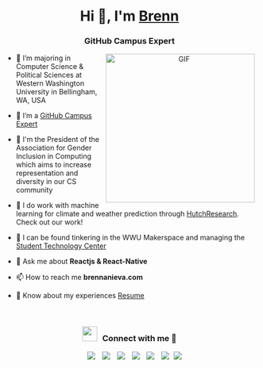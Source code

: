 <h1 align="center">Hi 👋, I'm <a href="https://brennanieva.com" target="blank">
Brenn</a></h1>
<h3 align="center">GitHub Campus Expert</h3>

<!-- <p align="left"> <img src="https://komarev.com/ghpvc/?username=100brennanieva&label=Profile%20views&color=0e75b6&style=flat" alt="100rabhcsmc" /> </p>
 -->
<!-- <p align="left"> <a href="https://twitter.com/brennanieva" target="blank"><img src="https://img.shields.io/twitter/follow/100brennanieva?logo=twitter&style=for-the-badge" alt="100rabhcsmc" /></a> </p> -->

<a target="_blank" align="center">
  <img align="right" top="500" height="300" width="300" alt="GIF" src="https://github.com/brennanieva.png">
</a>

- 🔭 I’m majoring in Computer Science & Political Sciences at Western Washington University in Bellingham, WA, USA</a>

- 🌱 I’m a  <a href="https://githubcampus.expert/brennanieva/" target="blank">GitHub Campus Expert</a>

- 🤝 I'm the President of the Association for Gender Inclusion in Computing which aims to increase representation and diversity in our CS community

- 🌱 I do work with machine learning for climate and weather prediction through <a href="https://hutchresear.ch" target="blank">HutchResearch</a>. Check out our work!

- 📝 I can be found tinkering in the WWU Makerspace and managing the <a href="https://stc.wwu.edu" target="blank">Student Technology Center</a>

- 💬 Ask me about **Reactjs & React-Native**

- 📫 How to reach me **brennanieva.com**

- 📄 Know about my experiences <a href="https://github.com/100rabhcsmc/Me.io/blob/master/01SaurabhChavanReactNativeResume.pdf" target="blank">Resume</a>
<br/>
<h3 align="center" > <img src="https://media.giphy.com/media/iY8CRBdQXODJSCERIr/giphy.gif" width="30" height="30" style="margin-right: 10px;">Connect with me 🤝 </h3>

<p align="center">
  <div align="center"  class="icons-social" style="margin-left: 10px;">
        <a style="margin-left: 10px;"  target="_blank" href="https://www.linkedin.com/in/brennanieva/">
			<img src="https://img.icons8.com/doodle/40/000000/linkedin--v2.png"></a>
        <a style="margin-left: 10px;" target="_blank" href="https://github.com/brennanieva">
		<img src="https://img.icons8.com/doodle/40/000000/github--v1.png"></a>
		<a style="margin-left: 10px;" target="_blank" href="https://stackoverflow.com/users/12053852/saurabh-chavan?tab=profile">
				<img src="https://img.icons8.com/external-tal-revivo-color-tal-revivo/40/000000/external-stack-overflow-is-a-question-and-answer-site-for-professional-logo-color-tal-revivo.png"></a>
	   <a style="margin-left: 10px;" target="_blank" href="https://dev.to/100rabhcsmc">
					<img src="https://img.icons8.com/external-sketchy-juicy-fish/0.6x/external-blog-online-services-sketchy-sketchy-juicy-fish.png"></a>
        <a style="margin-left: 10px;" target="_blank" href="https://instagram.com/brennanieva">
			<img src="https://img.icons8.com/doodle/40/000000/instagram-new--v2.png"></a>
		<a style="margin-left: 10px;" target="_blank" href="https://twitter.com/brennanieva">
			<img src="https://img.icons8.com/doodle/1x/twitter-squared--v2.png" ></a>
		<a style="margin-left: 5px;" target="_blank" href="https://github.com/100rabhcsmc/Me.io/blob/master/01SaurabhChavanReactNativeResume.pdf">
					<img src="https://img.icons8.com/plasticine/0.5x/resume.png" ></a>
      </div>

</p>

